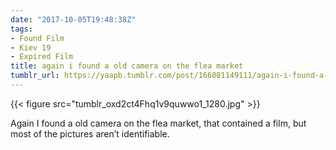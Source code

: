 ```yaml
---
date: "2017-10-05T19:48:38Z"
tags:
- Found Film
- Kiev 19
- Expired Film
title: again i found a old camera on the flea market
tumblr_url: https://yaapb.tumblr.com/post/166081149111/again-i-found-a-old-camera-on-the-flea-market
---
```

{{< figure src="tumblr_oxd2ct4Fhq1v9quwwo1_1280.jpg" >}} 

Again I found a old camera on the flea market, that contained a film, but most of the pictures aren’t identifiable.

